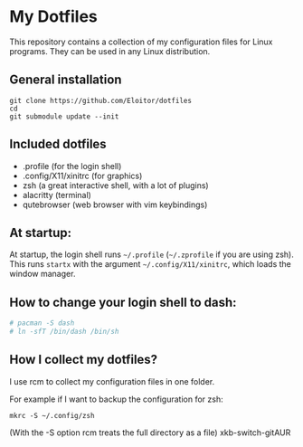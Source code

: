 # My Dotfiles

This repository contains a collection of my configuration files for Linux programs. They can be used in any Linux distribution.

## General installation
```
git clone https://github.com/Eloitor/dotfiles
cd
git submodule update --init
```

## Included dotfiles
   - .profile (for the login shell)
   - .config/X11/xinitrc (for graphics)
   - zsh (a great interactive shell, with a lot of plugins)
   - alacritty (terminal)
   - qutebrowser (web browser with vim keybindings)

## At startup:

At startup, the login shell runs `~/.profile` (`~/.zprofile` if you are using zsh). This runs `startx` with the argument `~/.config/X11/xinitrc`, which loads the window manager.


## How to change your login shell to dash:
```sh
# pacman -S dash
# ln -sfT /bin/dash /bin/sh
```

## How I collect my dotfiles?

I use rcm to collect my configuration files in one folder.

For example if I want to backup the configuration for zsh:
```
mkrc -S ~/.config/zsh
```
(With the -S option rcm treats the full directory as a file)
xkb-switch-gitAUR
